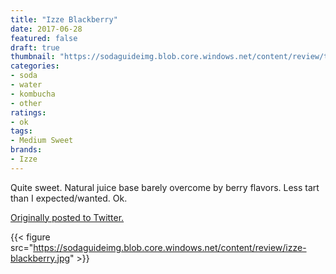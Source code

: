 ```yaml
---
title: "Izze Blackberry"
date: 2017-06-28
featured: false
draft: true
thumbnail: "https://sodaguideimg.blob.core.windows.net/content/review/thumbs/izze-blackberry.jpg"
categories:
- soda
- water
- kombucha
- other
ratings:
- ok
tags:
- Medium Sweet
brands:
- Izze
---
```


Quite sweet. Natural juice base barely overcome by berry flavors. Less tart than I expected/wanted. Ok.

[Originally posted to Twitter.](https://twitter.com/Cavorter/status/880137854487318528)

{{< figure src="https://sodaguideimg.blob.core.windows.net/content/review/izze-blackberry.jpg" >}}

